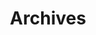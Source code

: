 ---
title: "Archives"
layout: "archives"
slug: "archives"
readingTime: false
menu:
    main:
        weight: 2
        params: 
            icon: archives
---